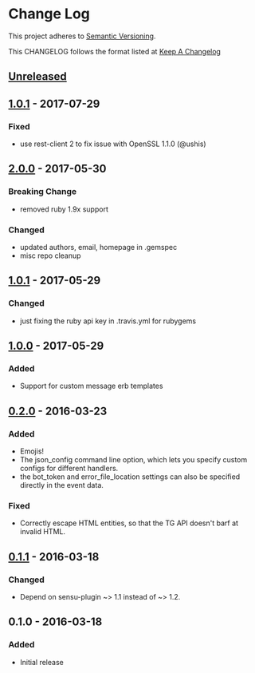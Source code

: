 # Change Log
This project adheres to [Semantic Versioning](http://semver.org/).

This CHANGELOG follows the format listed at [Keep A Changelog](http://keepachangelog.com/)

## [Unreleased]

## [1.0.1] - 2017-07-29
### Fixed
- use rest-client 2 to fix issue with OpenSSL 1.1.0 (@ushis)

## [2.0.0] - 2017-05-30
### Breaking Change
- removed ruby 1.9x support

### Changed
- updated authors, email, homepage in .gemspec
- misc repo cleanup

## [1.0.1] - 2017-05-29
### Changed
- just fixing the ruby api key in .travis.yml for rubygems

## [1.0.0] - 2017-05-29
### Added
 - Support for custom message erb templates

## [0.2.0] - 2016-03-23
### Added
 - Emojis!
 - The json_config command line option, which lets you specify custom configs
   for different handlers.
 - the bot_token and error_file_location settings can also be specified
   directly in the event data.

### Fixed
 - Correctly escape HTML entities, so that the TG API doesn't barf at invalid
   HTML.

## [0.1.1] - 2016-03-18
### Changed
 - Depend on sensu-plugin ~> 1.1 instead of ~> 1.2.

## 0.1.0 - 2016-03-18
### Added
- Initial release

[Unreleased]: https://github.com/sensu-plugins/sensu-plugins-telegram/compare/2.0.1...HEAD
[2.0.1]: https://github.com/sensu-plugins/sensu-plugins-telegram/compare/2.0.0...2.0.1
[2.0.0]: https://github.com/sensu-plugins/sensu-plugins-telegram/compare/1.0.1...2.0.0
[1.0.1]: https://github.com/sensu-plugins/sensu-plugins-telegram/compare/1.0.0...1.0.1
[1.0.0]: https://github.com/sensu-plugins/sensu-plugins-telegram/compare/v0.2.0...1.0.0
[0.2.0]: https://github.com/sensu-plugins/sensu-plugins-telegram/compare/v0.1.1...v0.2.0
[0.1.1]: https://github.com/sensu-plugins/sensu-plugins-telegram/compare/v0.1.0...v0.1.1
